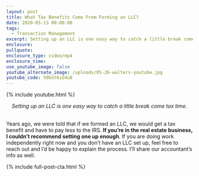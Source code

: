 ```yaml
---
layout: post
title: What Tax Benefits Come From Forming an LLC?
date: 2020-05-13 00:00:00
tags:
  - Transaction Management
excerpt: Setting up an LLC is one easy way to catch a little break come tax time.
enclosure:
pullquote:
enclosure_type: video/mp4
enclosure_time:
use_youtube_image: false
youtube_alternate_image: /uploads/05-26-walters-youtube.jpg
youtube_code: 50Gxt6iG4u8
---
```


{% include youtube.html %}

<center><em>Setting up an LLC is one easy way to catch a little break come tax time.</em></center>

<br>Years ago, we were told that if we formed an LLC, we would get a tax benefit and have to pay less to the IRS. **If you’re in the real estate business, I couldn’t recommend setting one up enough**. If you are doing work independently right now and you don’t have an LLC set up, feel free to reach out and I’d be happy to explain the process. I’ll share our accountant’s info as well.

{% include full-post-cta.html %}